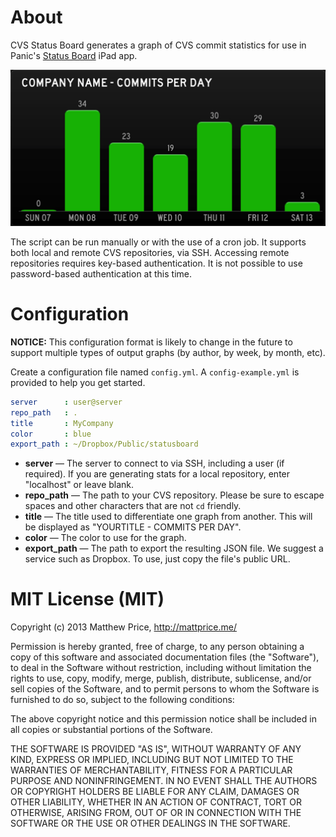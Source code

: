 # About
CVS Status Board generates a graph of CVS commit statistics for use in Panic's [Status Board](http://panic.com/statusboard/) iPad app.

![](screenshot.png)

The script can be run manually or with the use of a cron job. It supports both local and remote CVS repositories, via SSH. Accessing remote repositories requires key-based authentication. It is not possible to use password-based authentication at this time.

# Configuration
**NOTICE:** This configuration format is likely to change in the future to support multiple types of output graphs (by author, by week, by month, etc).

Create a configuration file named `config.yml`. A `config-example.yml` is provided to help you get started.

```yaml
server      : user@server
repo_path   : .
title       : MyCompany
color       : blue
export_path : ~/Dropbox/Public/statusboard
```

* **server** — The server to connect to via SSH, including a user (if required). If you are generating stats for a local repository, enter "localhost" or leave blank.
* **repo_path** — The path to your CVS repository. Please be sure to escape spaces and other characters that are not `cd` friendly.
* **title** — The title used to differentiate one graph from another. This will be displayed as "YOURTITLE - COMMITS PER DAY".
* **color** — The color to use for the graph.
* **export_path** — The path to export the resulting JSON file. We suggest a service such as Dropbox. To use, just copy the file's public URL.

# MIT License (MIT)
Copyright (c) 2013 Matthew Price, http://mattprice.me/

Permission is hereby granted, free of charge, to any person obtaining a copy of this software and associated documentation files (the "Software"), to deal in the Software without restriction, including without limitation the rights to use, copy, modify, merge, publish, distribute, sublicense, and/or sell copies of the Software, and to permit persons to whom the Software is furnished to do so, subject to the following conditions:

The above copyright notice and this permission notice shall be included in all copies or substantial portions of the Software.

THE SOFTWARE IS PROVIDED "AS IS", WITHOUT WARRANTY OF ANY KIND, EXPRESS OR IMPLIED, INCLUDING BUT NOT LIMITED TO THE WARRANTIES OF MERCHANTABILITY, FITNESS FOR A PARTICULAR PURPOSE AND NONINFRINGEMENT. IN NO EVENT SHALL THE AUTHORS OR COPYRIGHT HOLDERS BE LIABLE FOR ANY CLAIM, DAMAGES OR OTHER LIABILITY, WHETHER IN AN ACTION OF CONTRACT, TORT OR OTHERWISE, ARISING FROM, OUT OF OR IN CONNECTION WITH THE SOFTWARE OR THE USE OR OTHER DEALINGS IN THE SOFTWARE.
